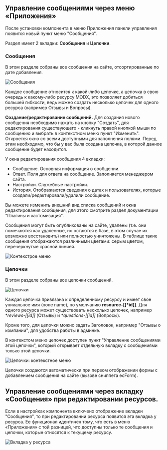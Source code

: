 ## Управление сообщениями через меню &laquo;Приложения&raquo;
После установки компонента в меню Приложения панели управления появится новый пункт меню "Сообщения".

Раздел имеет 2 вкладки: **Сообщения** и **Цепочки**.

### Сообщения
В этом разделе собраны все сообщения на сайте, отсортированные по дате добавления.

![Сообщения](https://file.modx.pro/files/5/0/7/5073ee96f54fc39d23321176387a6bfb.png)

Каждое сообщение относится к какой-либо цепочке, а цепочка в свою очередь к какому-либо ресурсу MODX, это позволяет добиться большей гибкости, ведь можно создать несколько цепочек для одного ресурса (например Отзывы и Вопросы).

**Создание/редактирование сообщений.** Для создания нового сообщения необходимо нажать на кнопку "Создать", для редактирования существующего - кликнуть правой кнопкой мыши по сообщению и выбрать в контекстном меню пункт "Изменить". Откроется окно со всеми доступными для заполнения полями. Перед этим необходимо, что бы у вас была создана цепочка, в которой данное сообщение будет находится.

У окна редактирования сообщения 4 вкладки:
 - Сообщение. Основная информация о сообщении.
 - Ответ. Поля для ответа на сообщение. Заполняется менеджером сайта.
 - Настройки. Служебные настройки.
 - История. Отображаются сведения о датах и пользователях, которые создали/редактировали/удалили сообщение.

Вы можете изменить внешний вид списка сообщений и окна редактирования сообщения, для этого смотрите раздел документации "Плагины и кастомизация".

Сообщения могут быть опубликованы на сайте, удалены (т.е. они помечаются как удаленные, но остаются в базе, в этом случае их возможно восстановить) или полностью уничтожены. В таблице такие сообщения отображаются различными цветами: серым цветом, перечеркнутые красной линией.

![Контекстрое меню](https://file.modx.pro/files/3/0/4/3047675f443b60f909e870d268223ad0.png)


### Цепочки
В этом разделе собраны все цепочки сообщений. 

![Цепочки](https://file.modx.pro/files/9/9/3/993b09fa3e14908c61760f28e3637c95.png)

Каждая цепочка привязана к определенному ресурсу и имеет свое уникальное имя (поле name), по умолчанию **resource-[[*id]]**. Для одного ресурса может существовать несколько цепочек, например **reviews-[[*id]]** (Отзывы) и **questions-[[*id]]** (Вопросы).

Кроме того, для цепочки можно задать Заголовок, например "Отзывы о компании", для удобства работы в админке.

В контекстом меню цепочек доступен пункт "Управление сообщениями этой цепочки", который открывает отдельную вкладку с сообщениями только этой цепочки.

![Цепочки: контекстное меню](https://file.modx.pro/files/6/b/0/6b04b5160654ad85f927160c930e2bd2.png)

Цепочки создаются автоматически при первом отображении формы с добавлением сообщения на сайте (вызове сниппета ecForm).

## Управление сообщениями через вкладку &laquo;Сообщения&raquo; при редактировании ресурсов.
Если в настройках компонента включено отображение вкладки "Сообщения", то при редактировании ресурса появится эта вкладка у ресурса. Ее функционал идентичен тому, что есть в меню &laquo;Приложения&raquo; с той разницей, что доступны только те сообщения и цепочки, которые относятся к текущему ресурсу.

![Вкладка у ресурса](https://file.modx.pro/files/d/9/b/d9bfe049b6e00e6d7fb60d856a0a286b.png)